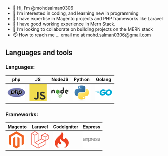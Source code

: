 - 👋 Hi, I’m @mohdsalman0306
- 👀 I’m interested in coding, and learning new in programming
- 🌱 I have expertise in Magento projects and PHP frameworks like Laravel
- 🌱 I have good working experience in Mern Stack.
- 💞️ I’m looking to collaborate on building projects on the MERN stack
- 📫 How to reach me ... email me at mohd.salman0306@gmail.com

<!---
mohdsalman0306/mohdsalman0306 is a ✨ special ✨ repository because its `README.md` (this file) appears on your GitHub profile.
You can click the Preview link to take a look at your changes.
--->
## Languages and tools

### Languages:
|php|JS|NodeJS|Python|Golang|
|---|--|------|------|------|
|<img src="https://github.com/devicons/devicon/blob/master/icons/php/php-original.svg" width="55" height="55" style="max-width: 100%;"/>|<img src="https://github.com/devicons/devicon/blob/master/icons/javascript/javascript-original.svg" width="55" height="55" style="max-width: 100%;"/>|<img src="https://github.com/devicons/devicon/blob/master/icons/nodejs/nodejs-original-wordmark.svg" width="55" height="55" style="max-width: 100%;"/>|<img src="https://github.com/devicons/devicon/blob/master/icons/python/python-original.svg" width="55" height="55" style="max-width: 100%;"/>|<img src="https://github.com/devicons/devicon/blob/master/icons/go/go-original-wordmark.svg" width="55" height="55" style="max-width: 100%;"/>|

### Frameworks:
|Magento|Laravel|CodeIgniter|Express|
|---|--|-------|------|
|<img src="https://github.com/devicons/devicon/blob/master/icons/magento/magento-original.svg" width="55" height="55" style="max-width: 100%;"/>|<img src="https://github.com/devicons/devicon/blob/master/icons/laravel/laravel-original.svg" width="55" height="55" style="max-width: 100%;"/>|<img src="https://github.com/devicons/devicon/blob/master/icons/codeigniter/codeigniter-plain.svg" width="55" height="55" style="max-width: 100%;"/>|<img src="https://github.com/devicons/devicon/blob/master/icons/express/express-original-wordmark.svg" width="55" height="55" style="max-width: 100%;"/>|
